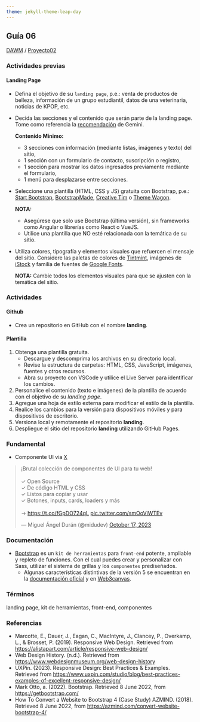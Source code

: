 ```yaml
---
theme: jekyll-theme-leap-day
---
```


## Guía 06

[DAWM](/DAWM/) / [Proyecto02](/DAWM/proyectos/2024/proyecto02)

### Actividades previas

#### Landing Page

* Defina el objetivo de su  `landing page`, p.e.: venta de productos de belleza, información de un grupo estudiantil, datos de una veterinaria, noticias de KPOP, etc. 
* Decida las secciones y el contenido que serán parte de la landing page. Tome como referencia la [recomendación](bard/guia06-bard02.pdf) de Gemini.
  
  **Contenido Mínimo:** 
  - 3 secciones con información (mediante listas, imágenes y texto) del sitio, <br>
  - 1 sección con un formulario de contacto, suscripción o registro, <br>
  - 1 sección para mostrar los datos ingresados previamente mediante el formulario, <br>
  - 1 menú para desplazarse entre secciones.

* Seleccione una plantilla (HTML, CSS y JS) gratuita con Bootstrap, p.e.: [Start Bootstrap](https://startbootstrap.com/?showAngular=false&showVue=false&showPro=false), [BootstrapMade](https://bootstrapmade.com/), [Creative Tim](https://www.creative-tim.com/bootstrap-themes/free) o [Theme Wagon](https://themewagon.com/theme-price/free/).
  
  **NOTA:** 
  - Asegúrese que solo use Bootstrap (última versión), sin frameworks como Angular o librerías como React o VueJS.<br>
  - Utilice una plantilla que NO esté relacionada con la temática de su sitio.

* Utiliza colores, tipografía y elementos visuales que refuercen el mensaje del sitio. Considere las paletas de colores de [Tintmint](https://tintmint.net/), imágenes de [iStock](https://www.istockphoto.com/es) y familia de fuentes de [Google Fonts](https://fonts.google.com/).
  
  **NOTA:** Cambie todos los elementos visuales para que se ajusten con la temática del sitio.


### Actividades

#### Github

* Crea un repositorio en GitHub con el nombre **landing**.

#### Plantilla

1. Obtenga una plantilla gratuita. 
   + Descargue y descomprima los archivos en su directorio local. 
   + Revise la estructura de carpetas: HTML, CSS, JavaScript, imágenes, fuentes y otros recursos.
   + Abra su proyecto con VSCode y utilice el Live Server para identificar los cambios. 
2. Personalice el contenido (texto e imágenes) de la plantilla de acuerdo con el objetivo de su _landing page_.
3. Agregue una hoja de estilo externa para modificar el estilo de la plantilla.
4. Realice los cambios para la versión para dispositivos móviles y para dispositivos de escritorio.
5. Versiona local y remotamente el repositorio **landing**.
6. Despliegue el sitio del repositorio **landing** utilizando GitHub Pages.


### Fundamental

* Componente UI via [X](https://twitter.com/midudev/status/1714277206149796295)

<blockquote class="twitter-tweet"><p lang="es" dir="ltr">¡Brutal colección de componentes de UI para tu web!<br><br>✓ Open Source<br>✓ De código HTML y CSS<br>✓ Listos para copiar y usar<br>✓ Botones, inputs, cards, loaders y más<br><br>→ <a href="https://t.co/fGpDO724qL">https://t.co/fGpDO724qL</a> <a href="https://t.co/smOoViWTEv">pic.twitter.com/smOoViWTEv</a></p>&mdash; Miguel Ángel Durán (@midudev) <a href="https://twitter.com/midudev/status/1714277206149796295?ref_src=twsrc%5Etfw">October 17, 2023</a></blockquote> <script async src="https://platform.twitter.com/widgets.js" charset="utf-8"></script>

### Documentación
 
* [Bootstrap](https://getbootstrap.com/) es un `kit de herramientas` para `front-end` potente, ampliable y repleto de funciones. Con el cual puedes crear y personalizar con Sass, utilizar el sistema de grillas y los `componentes` prediseñados.
	- Algunas características distintivas de la versión 5 se encuentran en la [documentación oficial](https://getbootstrap.com/docs/5.0/migration/) y en [Web3canvas](https://web3canvas.com/convert-bootstrap-4-to-5-migration-guide/).


### Términos

landing page, kit de herramientas, front-end, componentes

### Referencias

* Marcotte, E., Dauer, J., Eagan, C., MacIntyre, J., Clancey, P., Overkamp, L., & Brosset, P. (2019). Responsive Web Design. Retrieved from https://alistapart.com/article/responsive-web-design/
* Web Design History. (n.d.). Retrieved from https://www.webdesignmuseum.org/web-design-history
* UXPin. (2023). Responsive Design: Best Practices & Examples. Retrieved from https://www.uxpin.com/studio/blog/best-practices-examples-of-excellent-responsive-design/
* Mark Otto, a. (2022). Bootstrap. Retrieved 8 June 2022, from https://getbootstrap.com/
* How To Convert a Website to Bootstrap 4 (Case Study) AZMIND. (2018). Retrieved 8 June 2022, from https://azmind.com/convert-website-bootstrap-4/